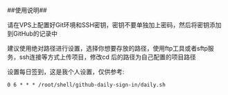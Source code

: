 ##使用说明##

请在VPS上配置好Git环境和SSH密钥，密钥不要单独加上密码，然后将密钥添加到GitHub的记录中

建议使用绝对路径进行设置，选择你想要存放的路径，使用ftp工具或者sftp服务，ssh连接等方式上传项目，修改cd 后的路径为自己配置的项目路径

设置每日签到，这是我个人设置，仅供参考:

`0 6 * * * /root/shell/github-daily-sign-in/daily.sh`
